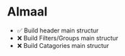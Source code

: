 # Almaal

- ✅ Build header main structur
- ❌ Build Filters/Groups main structur
- ❌ Build Catagories main structur
